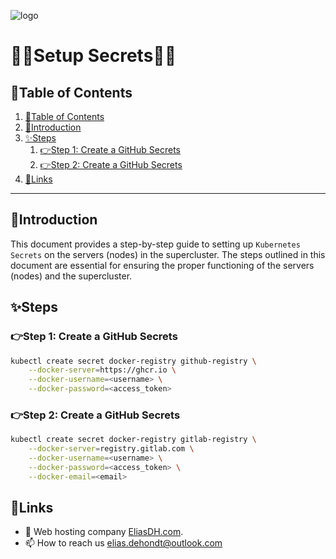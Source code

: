 ![logo](https://eliasdh.com/assets/media/images/logo-github.png)
# 💙🤍Setup Secrets🤍💙

## 📘Table of Contents

1. [📘Table of Contents](#📘table-of-contents)
2. [🖖Introduction](#🖖introduction)
3. [✨Steps](#✨steps)
    1. [👉Step 1: Create a GitHub Secrets](#👉step-1-create-a-github-secrets)
    2. [👉Step 2: Create a GitHub Secrets](#👉step-2-create-a-github-secrets)
4. [🔗Links](#🔗links)

---

## 🖖Introduction

This document provides a step-by-step guide to setting up `Kubernetes Secrets` on the servers (nodes) in the supercluster. The steps outlined in this document are essential for ensuring the proper functioning of the servers (nodes) and the supercluster.

## ✨Steps

### 👉Step 1: Create a GitHub Secrets

```bash
kubectl create secret docker-registry github-registry \
    --docker-server=https://ghcr.io \
    --docker-username=<username> \
    --docker-password=<access_token>
```

### 👉Step 2: Create a GitHub Secrets

```bash
kubectl create secret docker-registry gitlab-registry \
    --docker-server=registry.gitlab.com \
    --docker-username=<username> \
    --docker-password=<access_token> \
    --docker-email=<email>
```

## 🔗Links
- 👯 Web hosting company [EliasDH.com](https://eliasdh.com).
- 📫 How to reach us elias.dehondt@outlook.com